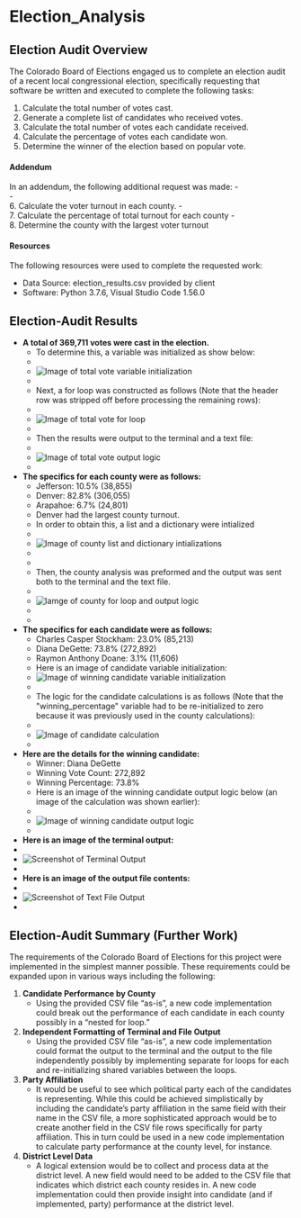 # Election_Analysis

## Election Audit Overview
The Colorado Board of Elections engaged us to complete an election audit of a recent local congressional election, specifically requesting that software be written and executed to complete the following tasks:
1.	Calculate the total number of votes cast.
2.	Generate a complete list of candidates who received votes.
3.	Calculate the total number of votes each candidate received.
4.	Calculate the percentage of votes each candidate won. 
5.	Determine the winner of the election based on popular vote.
#### Addendum
In an addendum, the following additional request was made:
	-  
	-  
6.	Calculate the voter turnout in each county.
	-  
7.	Calculate the percentage of total turnout for each county
	-   
8.	Determine the county with the largest voter turnout
#### Resources
The following resources were used to complete the requested work:
- Data Source: election_results.csv provided by client
- Software: Python 3.7.6, Visual Studio Code 1.56.0
## Election-Audit Results

- **A total of 369,711 votes were cast in the election.**
	- To determine this, a variable was initialized as show below:
	-  
	- ![Image of total vote variable initialization](images/total_vote_initialization_Screenshot_2021-05-14_165416.png)
	-  
	- Next, a for loop was constructed as follows (Note that the header row was stripped off before processing the remaining rows):
	-  
	- ![Image of total vote for loop](images/total_vote_for_loop_Screenshot_2021-05-14_165838.png)
	-  
	- Then the results were output to the terminal and a text file:
	-  
	- ![Image of total vote output logic](images/total_vote_output_to_terminal_and_file_Screenshot_2021-05-14_170127.png)
	-   
- **The specifics for each county were as follows:**
	- Jefferson: 10.5% (38,855)
	- Denver: 82.8% (306,055)
	- Arapahoe: 6.7% (24,801)
	- Denver had the largest county turnout.
	- In order to obtain this,  a list and a dictionary were intialized
	-  
	- ![Image of county list and dictionary intializations](images/largest_county_turnout_initialization_Screenshot_2021-05-14_173705.png)
	-  
	-
	- Then, the county analysis was preformed and the output was sent both to the terminal and the text file.
	-   
	- ![Iamge of county for loop and output logic](images/county_for_loop_and_output_Screenshot_2021-05-14_173945.png)
	-  
	-  
- **The specifics for each candidate were as follows:**
	- Charles Casper Stockham: 23.0% (85,213)
	- Diana DeGette: 73.8% (272,892)
	- Raymon Anthony Doane: 3.1% (11,606)
	- Here is an image of candidate variable initialization:
	- ![Image of winning candidate variable initialization](images/winning_candidate_initialization_Screenshot_2021-05-14_174626.png)
	- 
	- The logic for the candidate calculations is as follows (Note that the "winning_percentage" variable had to be re-initialized to zero because it was previously used in the county calculations):
	- 
	- ![Image of candidate calculation](images/candidate_calculation_for_loop_Screenshot_2021-05-14_175004.png)
	-
- **Here are the details for the winning candidate:**
	- Winner: Diana DeGette
	- Winning Vote Count: 272,892
	- Winning Percentage: 73.8%
	- Here is an image of the winning candidate output logic below (an image of the calculation was shown earlier):
	-  
	- ![Image of winning candidate output logic](images/winning_candidate_output_Screenshot_2021-05-14_175407.png)
	-  
- **Here is an image of the terminal output:**
-   
- ![Screenshot of Terminal Output](images/Terminal_Output_Screenshot_2021-05-14_230548.png)
-  
- **Here is an image of the output file contents:**
-   
- ![Screenshot of Text File Output](images/Text_File_Output_Screenshot_2021-05-14_164525.png)
-  
## Election-Audit Summary (Further Work)
The requirements of the Colorado Board of Elections for this project were implemented in the simplest manner possible. These requirements could be expanded upon in various ways including the following:
1. **Candidate Performance by County**
	- Using the provided CSV file “as-is”, a new code implementation could break out the performance of each candidate in each county possibly in a “nested for loop.”
2. **Independent Formatting of Terminal and File Output**
	- Using the provided CSV file “as-is”, a new code implementation could format the output to the terminal and the output to the file independently possibly by implementing separate for loops for each and re-initializing shared variables between the loops.
3. **Party Affiliation**
	- It would be useful to see which political party each of the candidates is representing. While this could be achieved simplistically by including the candidate’s party affiliation in the same field with their name in the CSV file, a more sophisticated approach would be to create another field in the CSV file rows specifically for party affiliation. This in turn could be used in a new code implementation to calculate party performance at the county level, for instance.
4. **District Level Data**
	- A logical extension would be to collect and process data at the district level.  A new field would need to be added to the CSV file that indicates which district each county resides in. A new code implementation could then provide insight into candidate (and if implemented, party) performance at the district level. 

